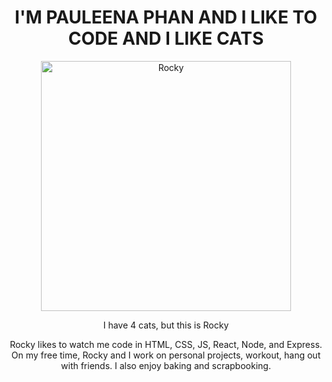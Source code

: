 <div align="center">
  <h1>I'M PAULEENA PHAN AND I LIKE TO CODE AND I LIKE CATS</h1>
  <img src="https://github.com/user-attachments/assets/e590dfea-1582-412b-b17b-3d6ebed1f757" alt="Rocky" width="400"/>
  <p> I have 4 cats, but this is Rocky </p>
  <p> Rocky likes to watch me code in HTML, CSS, JS, React, Node, and Express. On my free time, Rocky and I work on personal projects, workout, hang out with friends. I also enjoy baking and scrapbooking. </p>
</div>
